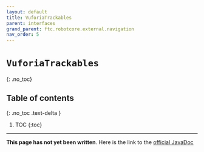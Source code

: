 ```yaml
---
layout: default
title: VuforiaTrackables
parent: interfaces
grand_parent: ftc.robotcore.external.navigation
nav_order: 5
---
```

# `VuforiaTrackables`
{: .no_toc}

## Table of contents
{: .no_toc .text-delta }

1. TOC
{:toc}
---
**This page has not yet been written**. Here is the link to the [official JavaDoc](https://ftctechnh.github.io/ftc_app/doc/javadoc/org/firstinspires/ftc/robotcore/external/navigation/VuforiaTrackables.html)
        